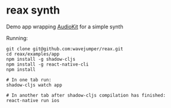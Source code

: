 # reax synth 

Demo app wrapping [AudioKit](https://github.com/AudioKit/AudioKit) for a simple synth

Running:

```
git clone git@github.com:wavejumper/reax.git
cd reax/examples/app
npm install -g shadow-cljs
npm install -g react-native-cli
npm install

# In one tab run:
shadow-cljs watch app

# In another tab after shadow-cljs compilation has finished:
react-native run ios
```

